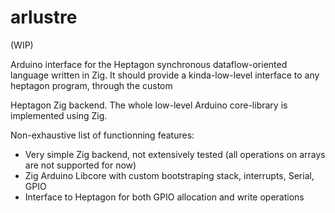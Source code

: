 # arlustre

(WIP)

Arduino interface for the Heptagon synchronous dataflow-oriented language written in Zig. It should provide a kinda-low-level interface to any heptagon program, through the custom


 Heptagon Zig backend. The whole low-level Arduino core-library is implemented using Zig.

Non-exhaustive list of functionning features:

- Very simple Zig backend, not extensively tested (all operations on arrays are not supported for now)
- Zig Arduino Libcore with custom bootstraping stack, interrupts, Serial, GPIO
- Interface to Heptagon for both GPIO allocation and write operations